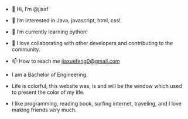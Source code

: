- 👋 Hi, I’m @jiaxf
- 👀 I’m interested in Java, javascript, html, css!
- 🌱 I’m currently learning python!
- 💞️ I love collaborating with other developers and contributing to the community.
- 📫 How to reach me  jiaxuefeng0@gmail.com


- I am a Bachelor of Engineering.
- Life is colorful, this website was, is and will be the window which used to present the color of my life.
- I like programming, reading book, surfing internet, traveling, and I love making friends very much.

<!---
jiaxf/jiaxf is a ✨ special ✨ repository because its `README.md` (this file) appears on your GitHub profile.
You can click the Preview link to take a look at your changes.
--->
